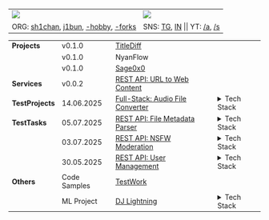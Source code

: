 <!--
Stats example from: https://github.com/nullnyat/nullnyat
-->
<table align="center">
  <tr>
    <td><img src="https://github-readme-stats.vercel.app/api?username=ames0k0&layout=compact&count_private=true" /></td>
    <td><img src="https://github-readme-stats.vercel.app/api/top-langs/?username=ames0k0&layout=compact" /></td>
  </tr>
  <tr>
    <td>
      ORG:  <!-- [p]roject, [h]obby -->
      <a href="https://github.com/sh1chan">sh1chan</a>,
      <a href="https://github.com/j1bun">j1bun</a>,
      <a href="https://github.com/aintp3d0">-hobby</a>,
      <a href="https://github.com/h2b7">-forks</a>
    </td>
    <td>SNS:
      <a href="https://t.me/ames0k0">TG</a>,
      <a href="https://www.linkedin.com/in/ames0k0">IN</a>
      <span>|| YT:
        <a href="https://www.youtube.com/@ames0k0">/a</a>,
        <a href="https://www.youtube.com/channel/UCSgmAPCXUbIHugC7QmtlA8Q">/s</a>
      </span>
    </td>
  </tr>
</table>

<table align="center">
  <tr>
    <td><strong>Projects</strong></td>
    <td>v0.1.0</td>
    <td><a href="https://github.com/aintp3d0/TitleDiff">TitleDiff</a></td>
    <td></td>
  </tr>
  <tr>
    <td></td>
    <td>v0.1.0</td>
    <td>NyanFlow</td>
    <td></td>
  </tr>
  <tr>
    <td></td>
    <td>v0.1.0</td>
    <td><a href="https://github.com/sh1chan/Sage0x0">Sage0x0</a></td>
    <td></td>
  </tr>
  <tr>
    <td><strong>Services</strong></td>
    <td>v0.0.2</td>
    <td><a href="https://github.com/ames0k0/url-to-web-content">REST API: URL to Web Content</a></td>
    <td></td>
  </tr>
  <tr>
    <td><strong>TestProjects</strong></td>
    <td>14.06.2025</td>
    <td><a href="https://github.com/ames0k0/TP--Audio-File-Converter">Full-Stack: Audio File Converter</a></td>
    <td>
<details>
  <summary>Tech Stack</summary>

  `Python`, `FastAPI`, `DRF`, `Pydub`, `Pydantic`, `JavaScript`, `TypeScript`, `Node.js`, `React`, `Vite`, `Tailwind CSS`, `FFmpeg`, `Uvicorn`, `Gunicorn`, `Docker Compose`
  <p align="center"><img src="./static/testprojects/AudioFileConverter.png" /></p>
</details>
    </td>
  </tr> 
  <tr>
    <td><strong>TestTasks</strong></td>
    <td>05.07.2025</td>
    <td><a href="https://github.com/ames0k0/TT--FastAPI--File-Metadata-Parser">REST API: File Metadata Parser</a></td>
    <td>
<details>
  <summary>Tech Stack</summary>

  `Python`, `FastAPI`, `Requests`, `bs4`, `PostgreSQL`, `Uvicorn`, `Docker Compose`
  <p align="center"><img src="./static/testtasks/FileMetadataParser.png" /></p>
</details>
    </td>
  </tr> 
  <tr>
    <td></td>
    <td>03.07.2025</td>
    <td><a href="https://github.com/ames0k0/TT--FastAPI--NSFW-Moderation">REST API: NSFW Moderation</a></td>
    <td>
<details>
  <summary>Tech Stack</summary>

  `Python`, `FastAPI`, `Pydantic`, `HTTPX`, `Uvicorn`
  <p align="center"><img src="./static/testtasks/NSFWModeration.png" /></p>
</details>
    </td>
  </tr>
  <tr>
    <td></td>
    <td>30.05.2025</td>
    <td><a href="https://github.com/ames0k0/TT--Litestar--User-Management">REST API: User Management</a></td>
    <td>
<details>
  <summary>Tech Stack</summary>

  `Python`, `Litestar`, `Litestar-Asyncpg`, `Litestar-Granian`, `Advanced-Alchemy`, `msgspec`, `python-dotenv`, `PostgreSQL`, `Docker Compose`
  <p align="center"><img src="./static/testtasks/UserManagement.png" /></p>
</details>
    </td>
  </tr><tr>
    <td><strong>Others</strong></td>
    <td>Code Samples</td>
    <td><a href="https://github.com/ames0k0/TestWork">TestWork</a></td>
    <td></td>
  </tr>
  <tr>
    <td></td>
    <td>ML Project</td>
    <td><a href="https://github.com/ames0k0/datachi/blob/master/dj-lightning/test_v2.gif">DJ Lightning</a></td>
    <td>
<details>
  <summary>Tech Stack</summary>

  `Python`, `Scikit-learn`, `Numpy`, `Pygame`, `PyAudio`, `pydub`
  <p align="center"><img src="./static/others/DJ-Lightning.gif" /></p>
</details>
    </td>
  </tr>
</table>
